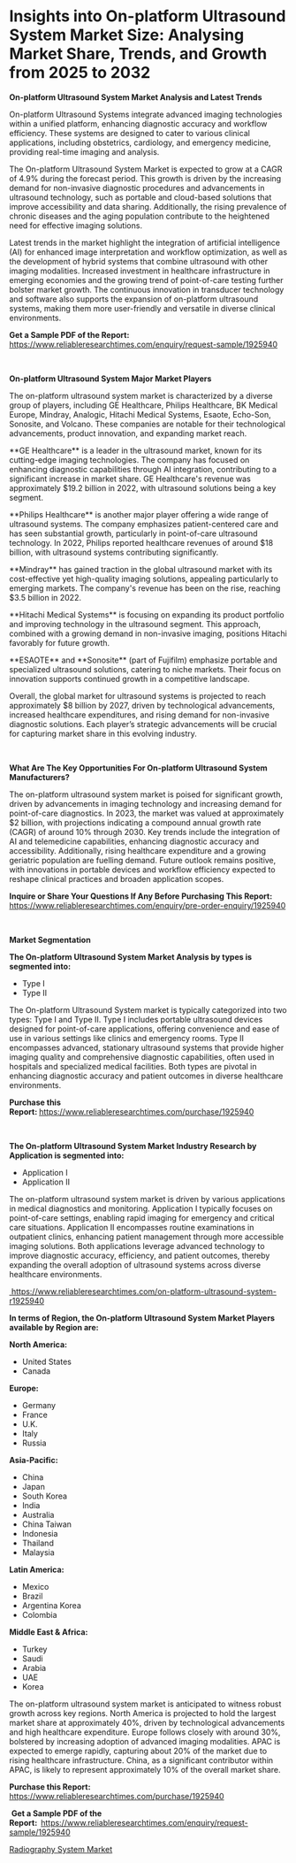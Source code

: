 <p><h1>Insights into On-platform Ultrasound System Market Size: Analysing Market Share, Trends, and Growth from 2025 to 2032</h1></p><p><strong>On-platform Ultrasound System Market Analysis and Latest Trends</strong></p>
<p><p>On-platform Ultrasound Systems integrate advanced imaging technologies within a unified platform, enhancing diagnostic accuracy and workflow efficiency. These systems are designed to cater to various clinical applications, including obstetrics, cardiology, and emergency medicine, providing real-time imaging and analysis.</p><p>The On-platform Ultrasound System Market is expected to grow at a CAGR of 4.9% during the forecast period. This growth is driven by the increasing demand for non-invasive diagnostic procedures and advancements in ultrasound technology, such as portable and cloud-based solutions that improve accessibility and data sharing. Additionally, the rising prevalence of chronic diseases and the aging population contribute to the heightened need for effective imaging solutions.</p><p>Latest trends in the market highlight the integration of artificial intelligence (AI) for enhanced image interpretation and workflow optimization, as well as the development of hybrid systems that combine ultrasound with other imaging modalities. Increased investment in healthcare infrastructure in emerging economies and the growing trend of point-of-care testing further bolster market growth. The continuous innovation in transducer technology and software also supports the expansion of on-platform ultrasound systems, making them more user-friendly and versatile in diverse clinical environments.</p></p>
<p><strong>Get a Sample PDF of the Report:&nbsp;</strong> <a href="https://www.reliableresearchtimes.com/enquiry/request-sample/1925940?utm_campaign=1933&utm_medium=2&utm_source=Github&utm_content=ia&utm_term=15012025&utm_id=on-platform-ultrasound-system">https://www.reliableresearchtimes.com/enquiry/request-sample/1925940</a></p>
<p>&nbsp;</p>
<p><strong>On-platform Ultrasound System Major Market Players</strong></p>
<p><p>The on-platform ultrasound system market is characterized by a diverse group of players, including GE Healthcare, Philips Healthcare, BK Medical Europe, Mindray, Analogic, Hitachi Medical Systems, Esaote, Echo-Son, Sonosite, and Volcano. These companies are notable for their technological advancements, product innovation, and expanding market reach.</p><p>**GE Healthcare** is a leader in the ultrasound market, known for its cutting-edge imaging technologies. The company has focused on enhancing diagnostic capabilities through AI integration, contributing to a significant increase in market share. GE Healthcare's revenue was approximately $19.2 billion in 2022, with ultrasound solutions being a key segment.</p><p>**Philips Healthcare** is another major player offering a wide range of ultrasound systems. The company emphasizes patient-centered care and has seen substantial growth, particularly in point-of-care ultrasound technology. In 2022, Philips reported healthcare revenues of around $18 billion, with ultrasound systems contributing significantly.</p><p>**Mindray** has gained traction in the global ultrasound market with its cost-effective yet high-quality imaging solutions, appealing particularly to emerging markets. The company's revenue has been on the rise, reaching $3.5 billion in 2022.</p><p>**Hitachi Medical Systems** is focusing on expanding its product portfolio and improving technology in the ultrasound segment. This approach, combined with a growing demand in non-invasive imaging, positions Hitachi favorably for future growth.</p><p>**ESAOTE** and **Sonosite** (part of Fujifilm) emphasize portable and specialized ultrasound solutions, catering to niche markets. Their focus on innovation supports continued growth in a competitive landscape.</p><p>Overall, the global market for ultrasound systems is projected to reach approximately $8 billion by 2027, driven by technological advancements, increased healthcare expenditures, and rising demand for non-invasive diagnostic solutions. Each player’s strategic advancements will be crucial for capturing market share in this evolving industry.</p></p>
<p>&nbsp;</p>
<p><strong>What Are The Key Opportunities For On-platform Ultrasound System Manufacturers?</strong></p>
<p><p>The on-platform ultrasound system market is poised for significant growth, driven by advancements in imaging technology and increasing demand for point-of-care diagnostics. In 2023, the market was valued at approximately $2 billion, with projections indicating a compound annual growth rate (CAGR) of around 10% through 2030. Key trends include the integration of AI and telemedicine capabilities, enhancing diagnostic accuracy and accessibility. Additionally, rising healthcare expenditure and a growing geriatric population are fuelling demand. Future outlook remains positive, with innovations in portable devices and workflow efficiency expected to reshape clinical practices and broaden application scopes.</p></p>
<p><strong>Inquire or Share Your Questions If Any Before Purchasing This Report:</strong> <a href="https://www.reliableresearchtimes.com/enquiry/pre-order-enquiry/1925940?utm_campaign=1933&utm_medium=2&utm_source=Github&utm_content=ia&utm_term=15012025&utm_id=on-platform-ultrasound-system">https://www.reliableresearchtimes.com/enquiry/pre-order-enquiry/1925940</a></p>
<p>&nbsp;</p>
<p><strong>Market Segmentation</strong></p>
<p><strong>The On-platform Ultrasound System Market Analysis by types is segmented into:</strong></p>
<p><ul><li>Type I</li><li>Type II</li></ul></p>
<p><p>The On-platform Ultrasound System market is typically categorized into two types: Type I and Type II. Type I includes portable ultrasound devices designed for point-of-care applications, offering convenience and ease of use in various settings like clinics and emergency rooms. Type II encompasses advanced, stationary ultrasound systems that provide higher imaging quality and comprehensive diagnostic capabilities, often used in hospitals and specialized medical facilities. Both types are pivotal in enhancing diagnostic accuracy and patient outcomes in diverse healthcare environments.</p></p>
<p><strong>Purchase this Report:&nbsp;</strong><a href="https://www.reliableresearchtimes.com/purchase/1925940?utm_campaign=1933&utm_medium=2&utm_source=Github&utm_content=ia&utm_term=15012025&utm_id=on-platform-ultrasound-system">https://www.reliableresearchtimes.com/purchase/1925940</a></p>
<p>&nbsp;</p>
<p><strong>The On-platform Ultrasound System Market Industry Research by Application is segmented into:</strong></p>
<p><ul><li>Application I</li><li>Application II</li></ul></p>
<p><p>The on-platform ultrasound system market is driven by various applications in medical diagnostics and monitoring. Application I typically focuses on point-of-care settings, enabling rapid imaging for emergency and critical care situations. Application II encompasses routine examinations in outpatient clinics, enhancing patient management through more accessible imaging solutions. Both applications leverage advanced technology to improve diagnostic accuracy, efficiency, and patient outcomes, thereby expanding the overall adoption of ultrasound systems across diverse healthcare environments.</p></p>
<p><a href="https://www.reliableresearchtimes.com/on-platform-ultrasound-system-r1925940?utm_campaign=1933&utm_medium=2&utm_source=Github&utm_content=ia&utm_term=15012025&utm_id=on-platform-ultrasound-system">&nbsp;https://www.reliableresearchtimes.com/on-platform-ultrasound-system-r1925940</a></p>
<p><strong>In terms of Region, the On-platform Ultrasound System Market Players available by Region are:</strong></p>
<p>
    <p> <strong> North America: </strong>
        <ul>
            <li>United States</li>
            <li>Canada</li>
        </ul>
        </p> 
    <p> <strong> Europe: </strong>
        <ul>
            <li>Germany</li>
            <li>France</li>
            <li>U.K.</li>
            <li>Italy</li>
            <li>Russia</li>
        </ul>
        </p> 
    <p> <strong> Asia-Pacific: </strong>
        <ul>
            <li>China</li>
            <li>Japan</li>
            <li>South Korea</li>
            <li>India</li>
            <li>Australia</li>
            <li>China Taiwan</li>
            <li>Indonesia</li>
            <li>Thailand</li>
            <li>Malaysia</li>
        </ul>
        </p> 
    <p> <strong> Latin America: </strong>
        <ul>
            <li>Mexico</li>
            <li>Brazil</li>
            <li>Argentina Korea</li>
            <li>Colombia</li>
        </ul>
        </p> 
    <p> <strong> Middle East & Africa: </strong>
        <ul>
            <li>Turkey</li>
            <li>Saudi</li>
            <li>Arabia</li>
            <li>UAE</li>
            <li>Korea</li>
        </ul>
    </p>
    </p>
<p><p>The on-platform ultrasound system market is anticipated to witness robust growth across key regions. North America is projected to hold the largest market share at approximately 40%, driven by technological advancements and high healthcare expenditure. Europe follows closely with around 30%, bolstered by increasing adoption of advanced imaging modalities. APAC is expected to emerge rapidly, capturing about 20% of the market due to rising healthcare infrastructure. China, as a significant contributor within APAC, is likely to represent approximately 10% of the overall market share.</p></p>
<p><strong>Purchase this Report: </strong><a href="https://www.reliableresearchtimes.com/purchase/1925940?utm_campaign=1933&utm_medium=2&utm_source=Github&utm_content=ia&utm_term=15012025&utm_id=on-platform-ultrasound-system">https://www.reliableresearchtimes.com/purchase/1925940</a></p>
<p>&nbsp;<strong>Get a Sample PDF of the Report:&nbsp;&nbsp;</strong><a href="https://www.reliableresearchtimes.com/enquiry/request-sample/1925940?utm_campaign=1933&utm_medium=2&utm_source=Github&utm_content=ia&utm_term=15012025&utm_id=on-platform-ultrasound-system">https://www.reliableresearchtimes.com/enquiry/request-sample/1925940</a></p>
<p><strong></strong></p>
<p><p><a href="https://github.com/julyju69/Market-Research-Report-List-5/blob/main/radiography-system-market.md?utm_campaign=1933&utm_medium=2&utm_source=Github&utm_content=ia&utm_term=15012025&utm_id=on-platform-ultrasound-system">Radiography System Market</a></p></p>